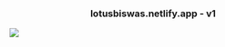 
<h3 style="text-align:center"> lotusbiswas.netlify.app - v1</h3>
<img src="https://lotusbiswas.netlify.app/assets/image/personal-web.png">
